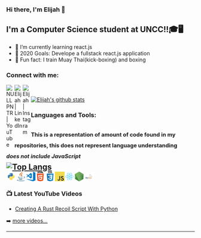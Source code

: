 ### Hi there, I'm Elijah 👋

## I'm a Computer Science student at UNCC!!🎓🖥️

- 🦠 I’m currently learning react.js
- 🥅 2020 Goals: Develope a fullstack react.js application
- 🥊 Fun fact: I train Muay Thai(kick-boxing) and boxing

### Connect with me:

[<img align="left" alt="NULLPNTR | YouTube" width="22px" src="https://cdn.jsdelivr.net/npm/simple-icons@v3/icons/youtube.svg" />][youtube]
[<img align="left" alt="Elijah | LinkedIn" width="22px" src="https://cdn.jsdelivr.net/npm/simple-icons@v3/icons/linkedin.svg" />][linkedin]
[<img align="left" alt="Elijah | Instagram" width="22px" src="https://cdn.jsdelivr.net/npm/simple-icons@v3/icons/instagram.svg" />][instagram]

<br />

[![Elijah's github stats](https://github-readme-stats.vercel.app/api?username=erobin27&theme=synthwave)](https://github.com/anuraghazra/github-readme-stats)

### Languages and Tools:
<sub><sup>This is a representation of amount of code found in my repositories, this does not represent language understanding</sup></sub><br>
<sub><sup>*does not include JavaScript*</sup></sub>
<br>
[![Top Langs](https://github-readme-stats.vercel.app/api/top-langs/?username=erobin27&langs_count=8&theme=synthwave&hide=javascript)](https://github.com/anuraghazra/github-readme-stats)
<br>
<img align="left" alt="Python" width="26px" src="https://raw.githubusercontent.com/github/explore/80688e429a7d4ef2fca1e82350fe8e3517d3494d/topics/python/python.png" />
<img align="left" alt="Java" width="26px" src="https://raw.githubusercontent.com/github/explore/80688e429a7d4ef2fca1e82350fe8e3517d3494d/topics/java/java.png" />
<img align="left" alt="Visual Studio Code" width="26px" src="https://raw.githubusercontent.com/github/explore/80688e429a7d4ef2fca1e82350fe8e3517d3494d/topics/visual-studio-code/visual-studio-code.png" />
<img align="left" alt="HTML5" width="26px" src="https://raw.githubusercontent.com/github/explore/80688e429a7d4ef2fca1e82350fe8e3517d3494d/topics/html/html.png" />
<img align="left" alt="CSS3" width="26px" src="https://raw.githubusercontent.com/github/explore/80688e429a7d4ef2fca1e82350fe8e3517d3494d/topics/css/css.png" />
<img align="left" alt="JavaScript" width="26px" src="https://raw.githubusercontent.com/github/explore/80688e429a7d4ef2fca1e82350fe8e3517d3494d/topics/javascript/javascript.png" />
<img align="left" alt="React" width="26px" src="https://raw.githubusercontent.com/github/explore/80688e429a7d4ef2fca1e82350fe8e3517d3494d/topics/react/react.png" />
<img align="left" alt="Node.js" width="26px" src="https://raw.githubusercontent.com/github/explore/80688e429a7d4ef2fca1e82350fe8e3517d3494d/topics/nodejs/nodejs.png" />
<img align="left" alt="MySQL" width="26px" src="https://raw.githubusercontent.com/github/explore/80688e429a7d4ef2fca1e82350fe8e3517d3494d/topics/mysql/mysql.png" />
<br>
---

### 📺 Latest YouTube Videos

<!-- YOUTUBE:START -->
- [Creating A Rust Recoil Script With Python](https://www.youtube.com/watch?v=1dWNhtjVAR8&lc=UgwS4_NP2ZKiwnlHw8Z4AaABAg)
<!-- YOUTUBE:END -->

➡️ [more videos...](https://youtube.com/STANIMOS)

---

[twitter]: https://twitter.com/idgnfs
[youtube]: https://youtube.com/STANIMOS
[instagram]: https://instagram.com/idgnfs
[linkedin]: https://www.linkedin.com/in/elijah-robinson98/

